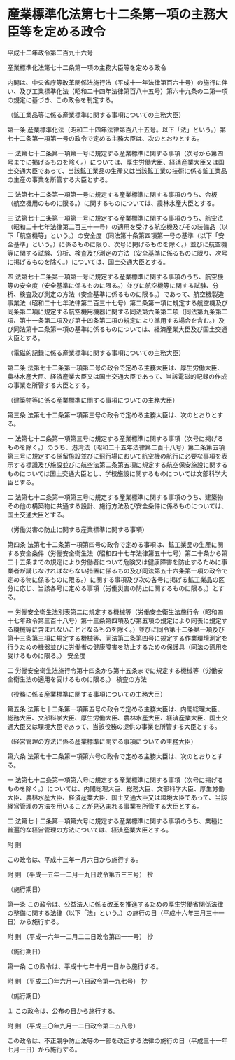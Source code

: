 # 産業標準化法第七十二条第一項の主務大臣等を定める政令

平成十二年政令第二百九十六号

産業標準化法第七十二条第一項の主務大臣等を定める政令

内閣は、中央省庁等改革関係法施行法（平成十一年法律第百六十号）の施行に伴い、及び工業標準化法（昭和二十四年法律第百八十五号）第六十九条の二第一項の規定に基づき、この政令を制定する。

（鉱工業品等に係る産業標準に関する事項についての主務大臣）

第一条 産業標準化法（昭和二十四年法律第百八十五号。以下「法」という。）第七十二条第一項第一号の政令で定める主務大臣は、次のとおりとする。

一 法第七十二条第一項第一号に規定する産業標準に関する事項（次号から第四号までに掲げるものを除く。）については、厚生労働大臣、経済産業大臣又は国土交通大臣であって、当該鉱工業品の生産又は当該鉱工業の技術に係る鉱工業品の生産の事業を所管する大臣とする。

二 法第七十二条第一項第一号に規定する産業標準に関する事項のうち、合板（航空機用のものに限る。）に関するものについては、農林水産大臣とする。

三 法第七十二条第一項第一号に規定する産業標準に関する事項のうち、航空法（昭和二十七年法律第二百三十一号）の適用を受ける航空機及びその装備品（以下「航空機等」という。）の安全度（同法第十条第四項第一号の基準（以下「安全基準」という。）に係るものに限り、次号に掲げるものを除く。）並びに航空機等に関する試験、分析、検査及び測定の方法（安全基準に係るものに限り、次号に掲げるものを除く。）については、国土交通大臣とする。

四 法第七十二条第一項第一号に規定する産業標準に関する事項のうち、航空機等の安全度（安全基準に係るものに限る。）並びに航空機等に関する試験、分析、検査及び測定の方法（安全基準に係るものに限る。）であって、航空機製造事業法（昭和二十七年法律第二百三十七号）第二条第一項に規定する航空機及び同条第二項に規定する航空機用機器に関する同法第六条第二項（同法第九条第二項、第十一条第二項及び第十四条第二項の規定により準用する場合を含む。）及び同法第十二条第一項の基準に係るものについては、経済産業大臣及び国土交通大臣とする。

（電磁的記録に係る産業標準に関する事項についての主務大臣）

第二条 法第七十二条第一項第二号の政令で定める主務大臣は、厚生労働大臣、農林水産大臣、経済産業大臣又は国土交通大臣であって、当該電磁的記録の作成の事業を所管する大臣とする。

（建築物等に係る産業標準に関する事項についての主務大臣）

第三条 法第七十二条第一項第三号の政令で定める主務大臣は、次のとおりとする。

一 法第七十二条第一項第三号に規定する産業標準に関する事項（次号に掲げるものを除く。）のうち、港湾法（昭和二十五年法律第二百十八号）第二条第五項第三号に規定する係留施設並びに飛行場において航空機の航行に必要な事項を表示する標識及び施設並びに航空法第二条第五項に規定する航空保安施設に関するものについては国土交通大臣とし、学校施設に関するものについては文部科学大臣とする。

二 法第七十二条第一項第三号に規定する産業標準に関する事項のうち、建築物その他の構築物に共通する設計、施行方法及び安全条件に係るものについては、国土交通大臣とする。

（労働災害の防止に関する産業標準に関する事項）

第四条 法第七十二条第一項第四号の政令で定める事項は、鉱工業品の生産に関する安全条件（労働安全衛生法（昭和四十七年法律第五十七号）第二十条から第二十五条までの規定により労働者について危険又は健康障害を防止するために事業者が講じなければならない措置に係るもの及び同法第五十六条第一項の政令で定める物に係るものに限る。）に関する事項及び次の各号に掲げる鉱工業品の区分に応じ、当該各号に定める事項（労働災害の防止に関するものに限る。）とする。

一 労働安全衛生法別表第二に規定する機械等（労働安全衛生法施行令（昭和四十七年政令第三百十八号）第十三条第四項及び第五項の規定により同表に規定する機械等に含まれないこととなるものを除く。）並びに同令第十二条第一項及び第十三条第三項に規定する機械等、同法第二条第四号に規定する作業環境測定を行うための機器並びに労働者の健康障害を防止するための保護具（同法の適用を受けるものに限る。） 安全度

二 労働安全衛生法施行令第十四条から第十五条までに規定する機械等（労働安全衛生法の適用を受けるものに限る。） 検査の方法

（役務に係る産業標準に関する事項についての主務大臣）

第五条 法第七十二条第一項第五号の政令で定める主務大臣は、内閣総理大臣、総務大臣、文部科学大臣、厚生労働大臣、農林水産大臣、経済産業大臣、国土交通大臣又は環境大臣であって、当該役務の提供の事業を所管する大臣とする。

（経営管理の方法に係る産業標準に関する事項についての主務大臣）

第六条 法第七十二条第一項第六号の政令で定める主務大臣は、次のとおりとする。

一 法第七十二条第一項第六号に規定する産業標準に関する事項（次号に掲げるものを除く。）については、内閣総理大臣、総務大臣、文部科学大臣、厚生労働大臣、農林水産大臣、経済産業大臣、国土交通大臣又は環境大臣であって、当該経営管理の方法を用いることが見込まれる事業を所管する大臣とする。

二 法第七十二条第一項第六号に規定する産業標準に関する事項のうち、業種に普遍的な経営管理の方法については、経済産業大臣とする。

附 則

この政令は、平成十三年一月六日から施行する。

附 則 （平成一五年一二月一九日政令第五三三号） 抄

（施行期日）

第一条 この政令は、公益法人に係る改革を推進するための厚生労働省関係法律の整備に関する法律（以下「法」という。）の施行の日（平成十六年三月三十一日）から施行する。

附 則 （平成一六年一二月二二日政令第四一一号） 抄

（施行期日）

第一条 この政令は、平成十七年十月一日から施行する。

附 則 （平成二〇年六月一八日政令第一九七号） 抄

（施行期日）

１ この政令は、公布の日から施行する。

附 則 （平成三〇年九月一二日政令第二五八号）

この政令は、不正競争防止法等の一部を改正する法律の施行の日（平成三十一年七月一日）から施行する。
